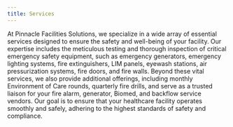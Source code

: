 ```yaml
---
title: Services
---
```


At Pinnacle Facilities Solutions, we specialize in a wide array of essential
services designed to ensure the safety and well-being of your facility. Our
expertise includes the meticulous testing and thorough inspection of critical
emergency safety equipment, such as emergency generators, emergency lighting
systems, fire extinguishers, LIM panels, eyewash stations, air pressurization
systems, fire doors, and fire walls. Beyond these vital services, we also
provide additional offerings, including monthly Environment of Care rounds,
quarterly fire drills, and serve as a trusted liaison for your fire alarm,
generator, Biomed, and backflow service vendors. Our goal is to ensure that your
healthcare facility operates smoothly and safely, adhering to the highest
standards of safety and compliance.